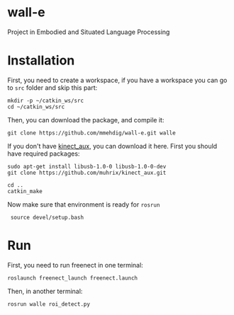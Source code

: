 wall-e
======

Project in Embodied and Situated Language Processing


Installation
======

First, you need to create a workspace, if you have a workspace you can go to `src` folder and skip this part:

```
mkdir -p ~/catkin_ws/src
cd ~/catkin_ws/src
```

Then, you can download the package, and compile it:

```
git clone https://github.com/mmehdig/wall-e.git walle
```

If you don't have [kinect_aux](http://wiki.ros.org/kinect_aux), you can download it here. First you should have required packages:

```
sudo apt-get install libusb-1.0-0 libusb-1.0-0-dev
git clone https://github.com/muhrix/kinect_aux.git
```



```
cd ..
catkin_make
```

Now make sure that environment is ready for `rosrun`

```
 source devel/setup.bash 
```


Run
======
First, you need to run freenect in one terminal:

```
roslaunch freenect_launch freenect.launch
```

Then, in another terminal:

```
rosrun walle roi_detect.py
```


